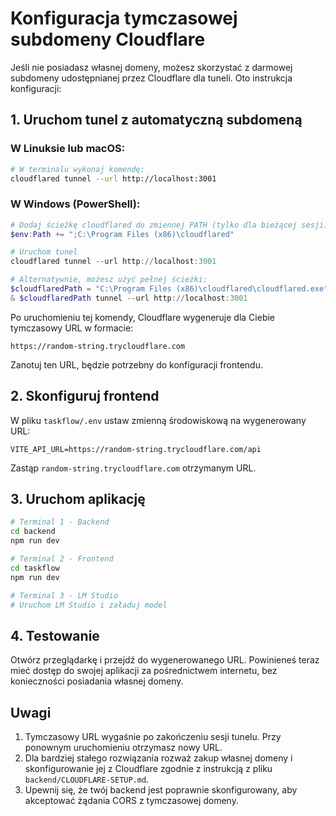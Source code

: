 # Konfiguracja tymczasowej subdomeny Cloudflare

Jeśli nie posiadasz własnej domeny, możesz skorzystać z darmowej subdomeny udostępnianej przez Cloudflare dla tuneli. Oto instrukcja konfiguracji:

## 1. Uruchom tunel z automatyczną subdomeną

### W Linuksie lub macOS:
```bash
# W terminalu wykonaj komendę:
cloudflared tunnel --url http://localhost:3001
```

### W Windows (PowerShell):
```powershell
# Dodaj ścieżkę cloudflared do zmiennej PATH (tylko dla bieżącej sesji)
$env:Path += ";C:\Program Files (x86)\cloudflared"

# Uruchom tunel
cloudflared tunnel --url http://localhost:3001

# Alternatywnie, możesz użyć pełnej ścieżki:
$cloudflaredPath = "C:\Program Files (x86)\cloudflared\cloudflared.exe"
& $cloudflaredPath tunnel --url http://localhost:3001
```

Po uruchomieniu tej komendy, Cloudflare wygeneruje dla Ciebie tymczasowy URL w formacie:
```
https://random-string.trycloudflare.com
```

Zanotuj ten URL, będzie potrzebny do konfiguracji frontendu.

## 2. Skonfiguruj frontend

W pliku `taskflow/.env` ustaw zmienną środowiskową na wygenerowany URL:

```
VITE_API_URL=https://random-string.trycloudflare.com/api
```

Zastąp `random-string.trycloudflare.com` otrzymanym URL.

## 3. Uruchom aplikację

```bash
# Terminal 1 - Backend
cd backend
npm run dev

# Terminal 2 - Frontend
cd taskflow
npm run dev

# Terminal 3 - LM Studio
# Uruchom LM Studio i załaduj model
```

## 4. Testowanie

Otwórz przeglądarkę i przejdź do wygenerowanego URL. Powinieneś teraz mieć dostęp do swojej aplikacji za pośrednictwem internetu, bez konieczności posiadania własnej domeny.

## Uwagi

1. Tymczasowy URL wygaśnie po zakończeniu sesji tunelu. Przy ponownym uruchomieniu otrzymasz nowy URL.
2. Dla bardziej stałego rozwiązania rozważ zakup własnej domeny i skonfigurowanie jej z Cloudflare zgodnie z instrukcją z pliku `backend/CLOUDFLARE-SETUP.md`.
3. Upewnij się, że twój backend jest poprawnie skonfigurowany, aby akceptować żądania CORS z tymczasowej domeny. 